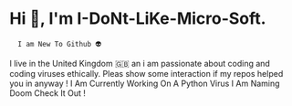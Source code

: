 # Hi 👋, I'm I-DoNt-LiKe-Micro-Soft.

      I am New To Github 👽
  I live in the United Kingdom 🇬🇧 an i am passionate about coding and coding viruses ethically.
  Pleas show some interaction if my repos helped you in anyway !
     I Am Currently Working On A Python Virus I Am Naming Doom Check It Out !
 

